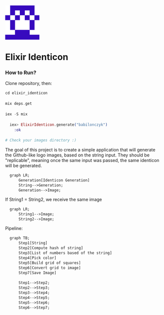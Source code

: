 
<p align="left">
  <img style="display: block; width: 110px; height: 110px;" src="https://github.com/babilonczyk/elixir-identicon/blob/main/images/babilonczyk.png?raw=true" />
</p>

# Elixir Identicon

### How to Run?

Clone repository, then:

```elixir
cd elixir_identicon

mix deps.get

iex -S mix  

  iex> ElixirIdenticon.generate("babilonczyk")
    :ok

# Check your images directory :)
```


The goal of this project is to create a simple application that will generate the Github-like logo images, based on the string input. They should be "replicable", meaning once the same input was passed, the same identicon will be generated.

```mermaid
  graph LR;
      Generation[Identicon Generation]
      String-->Generation;
      Generation-->Image;
```

If String1 = String2, we receive the same image

```mermaid
  graph LR;
      String1-->Image;
      String2-->Image;
```

Pipeline:

```mermaid
  graph TB;
      Step1[String]
      Step2[Compute hash of string]
      Step3[List of numbers based of the string]
      Step4[Pick color]
      Step5[Build grid of squares]
      Step6[Convert grid to image]
      Step7[Save Image]

      Step1-->Step2;
      Step2-->Step3;
      Step3-->Step4;
      Step4-->Step5;
      Step5-->Step6;
      Step6-->Step7;
```
